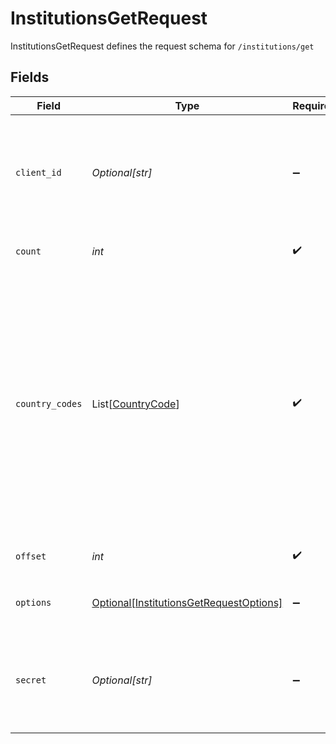 # InstitutionsGetRequest

InstitutionsGetRequest defines the request schema for `/institutions/get`


## Fields

| Field                                                                                                                                                                                                                                                                                               | Type                                                                                                                                                                                                                                                                                                | Required                                                                                                                                                                                                                                                                                            | Description                                                                                                                                                                                                                                                                                         |
| --------------------------------------------------------------------------------------------------------------------------------------------------------------------------------------------------------------------------------------------------------------------------------------------------- | --------------------------------------------------------------------------------------------------------------------------------------------------------------------------------------------------------------------------------------------------------------------------------------------------- | --------------------------------------------------------------------------------------------------------------------------------------------------------------------------------------------------------------------------------------------------------------------------------------------------- | --------------------------------------------------------------------------------------------------------------------------------------------------------------------------------------------------------------------------------------------------------------------------------------------------- |
| `client_id`                                                                                                                                                                                                                                                                                         | *Optional[str]*                                                                                                                                                                                                                                                                                     | :heavy_minus_sign:                                                                                                                                                                                                                                                                                  | Your Plaid API `client_id`. The `client_id` is required and may be provided either in the `PLAID-CLIENT-ID` header or as part of a request body.                                                                                                                                                    |
| `count`                                                                                                                                                                                                                                                                                             | *int*                                                                                                                                                                                                                                                                                               | :heavy_check_mark:                                                                                                                                                                                                                                                                                  | The total number of Institutions to return.                                                                                                                                                                                                                                                         |
| `country_codes`                                                                                                                                                                                                                                                                                     | List[[CountryCode](../../models/shared/countrycode.md)]                                                                                                                                                                                                                                             | :heavy_check_mark:                                                                                                                                                                                                                                                                                  | Specify which country or countries to include institutions from, using the ISO-3166-1 alpha-2 country code standard.<br/><br/>In API versions 2019-05-29 and earlier, the `country_codes` parameter is an optional parameter within the `options` object and will default to `[US]` if it is not supplied.<br/> |
| `offset`                                                                                                                                                                                                                                                                                            | *int*                                                                                                                                                                                                                                                                                               | :heavy_check_mark:                                                                                                                                                                                                                                                                                  | The number of Institutions to skip.                                                                                                                                                                                                                                                                 |
| `options`                                                                                                                                                                                                                                                                                           | [Optional[InstitutionsGetRequestOptions]](../../models/shared/institutionsgetrequestoptions.md)                                                                                                                                                                                                     | :heavy_minus_sign:                                                                                                                                                                                                                                                                                  | An optional object to filter `/institutions/get` results.                                                                                                                                                                                                                                           |
| `secret`                                                                                                                                                                                                                                                                                            | *Optional[str]*                                                                                                                                                                                                                                                                                     | :heavy_minus_sign:                                                                                                                                                                                                                                                                                  | Your Plaid API `secret`. The `secret` is required and may be provided either in the `PLAID-SECRET` header or as part of a request body.                                                                                                                                                             |